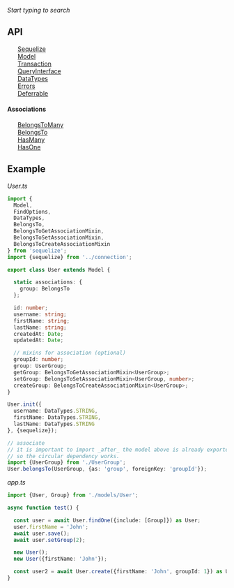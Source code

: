 
_Start typing to search_

## API
<ul class="tsd-index-list" style="list-style: none">
  <li class="tsd-kind-class"><a class="tsd-kind-icon" href="classes/_lib_sequelize_d_.sequelize.html">Sequelize</a></li>
  <li class="tsd-kind-class"><a class="tsd-kind-icon" href="classes/_lib_model_d_.model.html">Model</a></li>
  <li class="tsd-kind-class"><a class="tsd-kind-icon" href="classes/_lib_transaction_d_.transaction.html">Transaction</a></li>
  <li class="tsd-kind-class"><a class="tsd-kind-icon" href="classes/_lib_query_interface_d_.queryinterface.html">QueryInterface</a></li>
  <li class="tsd-kind-module"><a class="tsd-kind-icon" href="modules/_lib_data_types_d_.html">DataTypes</a></li>
  <li class="tsd-kind-module"><a class="tsd-kind-icon" href="modules/_lib_errors_d_.html">Errors</a></li>
  <li class="tsd-kind-module"><a class="tsd-kind-icon" href="modules/_lib_deferrable_d_.html">Deferrable</a></li>
</ul>

#### Associations
<ul class="tsd-index-list" style="list-style: none">
  <li class="tsd-kind-module"><a class="tsd-kind-icon" href="modules/_lib_associations_belongs_to_many_d_.html">BelongsToMany</a></li>
  <li class="tsd-kind-module"><a class="tsd-kind-icon" href="modules/_lib_associations_belongs_to_d_.html">BelongsTo</a></li>
  <li class="tsd-kind-module"><a class="tsd-kind-icon" href="modules/_lib_associations_has_many_d_.html">HasMany</a></li>
  <li class="tsd-kind-module"><a class="tsd-kind-icon" href="modules/_lib_associations_has_one_d_.html">HasOne</a></li>
</ul>

## Example

_User.ts_

```ts
import {
  Model,
  FindOptions,
  DataTypes,
  BelongsTo,
  BelongsToGetAssociationMixin,
  BelongsToSetAssociationMixin,
  BelongsToCreateAssociationMixin
} from 'sequelize';
import {sequelize} from '../connection';

export class User extends Model {

  static associations: {
    group: BelongsTo
  };

  id: number;
  username: string;
  firstName: string;
  lastName: string;
  createdAt: Date;
  updatedAt: Date;

  // mixins for association (optional)
  groupId: number;
  group: UserGroup;
  getGroup: BelongsToGetAssociationMixin<UserGroup>;
  setGroup: BelongsToSetAssociationMixin<UserGroup, number>;
  createGroup: BelongsToCreateAssociationMixin<UserGroup>;
}

User.init({
  username: DataTypes.STRING,
  firstName: DataTypes.STRING,
  lastName: DataTypes.STRING
}, {sequelize});

// associate
// it is important to import _after_ the model above is already exported
// so the circular dependency works.
import {UserGroup} from './UserGroup';
User.belongsTo(UserGroup, {as: 'group', foreignKey: 'groupId'});
```

_app.ts_

```ts
import {User, Group} from './models/User';

async function test() {

  const user = await User.findOne({include: [Group]}) as User;
  user.firstName = 'John';
  await user.save();
  await user.setGroup(2);

  new User();
  new User({firstName: 'John'});

  const user2 = await User.create({firstName: 'John', groupId: 1}) as User;
}
```

